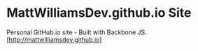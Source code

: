 # MattWilliamsDev.github.io Site
Personal GitHub.io site - Built with Backbone JS. [http://mattwilliamsdev.github.io]

